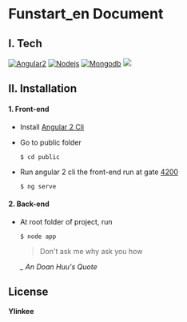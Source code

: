 # Funstart_en Document
## I. Tech
[![Angular2](https://pbs.twimg.com/profile_images/593402183246221313/vQv9AxqM_reasonably_small.png)](https://angular.io/)    [![Nodejs](https://flowdocs.built.io/assets/bltd564beafbccd1e5b/Node.js-Code.png)](https://nodejs.org/en/)  [![Mongodb](https://plugins.qgis.org/static/cache/99/ec/99ec0011d70e0fe6237a4cda0166fdca.png)](https://www.mongodb.com/)  [![](https://cdn2.iconfinder.com/data/icons/capsocial-square-flat-3/500/facebook-128.png)](https://developers.facebook.com/docs/facebook-login/web)
## II. Installation
#### 1. Front-end

- Install [Angular 2 Cli][angularcli]
- Go to public folder
    ```
    $ cd public
    ```
- Run angular 2 cli the front-end run at gate [4200][4200]

    ```
    $ ng serve
    ```

#### 2. Back-end

- At root folder of project, run

    ```
    $ node app
    ```
  
    > Don't ask me why
    > ask you how
    
    *_ An Doan Huu's Quote*  
    
License
----
**Ylinkee**


[//]: # 
 [angularcli]: <https://cli.angular.io/>
[4200]:<http://localhost:4200/>